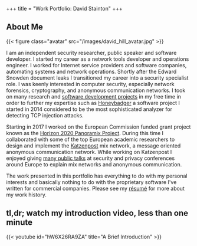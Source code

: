 +++
title = "Work Portfolio: David Stainton"
+++

## About Me

{{< figure class="avatar" src="/images/david_hill_avatar.jpg" >}}

I am an independent security researcher, public speaker and software
developer. I started my career as a network tools developer and
operations engineer. I worked for Internet service providers and
software companies, automating systems and network operations. Shortly
after the Edward Snowden document leaks I transitioned my career into
a security specialist role. I was keenly interested in computer
security, especially network forensics, cryptography, and anonymous
communication networks. I took on many research and [software
development projects](/projects/) in my free time in order to further
my expertise such as [Honeybadger](https://github.com/david415/honeybadger/) a software
project I started in 2014 considered to be the most sophisticated
analyzer for detecting TCP injection attacks.

Starting in 2017 I worked on the European Commission funded grant
project known as the [Horizon 2020 Panoramix Project](https://panoramix-project.eu/).
During this time I collaborated with some of the top European academic
researchers to design and implement the [Katzenpost](https://github.com/katzenpost/) mix network, a
message oriented anonymous communication network.  While working on
Katzenpost I enjoyed giving [many public talks](/publicspeaking/) at security and privacy
conferences around Europe to explain mix networks and anonymous communication.

The work presented in this portfolio has everything to do with my
personal interests and basically nothing to do with the proprietary
software I've written for commercial companies. Please see my
[résumé](/david_stainton.pdf) for more about my work history.

<h2>tl,dr; watch my introduction video, less than one minute</h2>
{{< youtube id="hW6X26RA9ZA" title="A Brief Introduction" >}}
